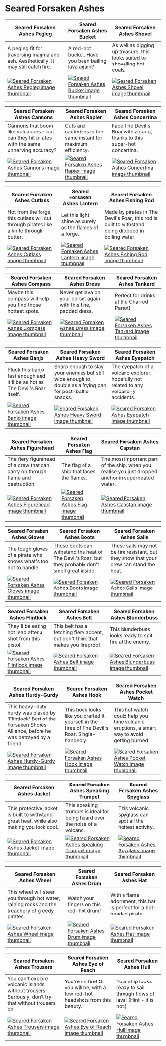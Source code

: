 # Seared Forsaken Ashes

| Seared Forsaken Ashes Pegleg | Seared Forsaken Ashes Bucket | Seared Forsaken Ashes Shovel |
| ---------------------------- | ---------------------------- | ---------------------------- |
| A pegleg fit for traversing magma and ash. Aesthetically. It may still catch fire. | A red-hot bucket. Have you been bailing lava again? | As well as digging up treasure, this looks suited to shovelling hot coals. |
| [![Seared Forsaken Ashes Pegleg image thumbnail](https://seaofthieves.wiki.gg/images/5/58/Seared_Forsaken_Ashes_Pegleg.png)](https://seaofthieves.wiki.gg/wiki/Seared_Forsaken_Ashes_Pegleg) | [![Seared Forsaken Ashes Bucket image thumbnail](https://seaofthieves.wiki.gg/images/9/94/Seared_Forsaken_Ashes_Bucket.png)](https://seaofthieves.wiki.gg/wiki/Seared_Forsaken_Ashes_Bucket) | [![Seared Forsaken Ashes Shovel image thumbnail](https://seaofthieves.wiki.gg/images/e/e5/Seared_Forsaken_Ashes_Shovel.png)](https://seaofthieves.wiki.gg/wiki/Seared_Forsaken_Ashes_Shovel) |

| Seared Forsaken Ashes Cannons | Seared Forsaken Ashes Rapier | Seared Forsaken Ashes Concertina |
| ----------------------------- | ---------------------------- | -------------------------------- |
| Cannons that boom like volcanoes - but can they hit pirates with the same unnerving accuracy? | Cuts and cauterises in the same instant for maximum efficiency. | Face The Devil's Roar with a song, thanks to this super-hot concertina. |
| [![Seared Forsaken Ashes Cannons image thumbnail](https://seaofthieves.wiki.gg/images/9/91/Seared_Forsaken_Ashes_Cannons.png)](https://seaofthieves.wiki.gg/wiki/Seared_Forsaken_Ashes_Cannons) | [![Seared Forsaken Ashes Rapier image thumbnail](https://seaofthieves.wiki.gg/images/c/c5/Seared_Forsaken_Ashes_Rapier.png)](https://seaofthieves.wiki.gg/wiki/Seared_Forsaken_Ashes_Rapier) | [![Seared Forsaken Ashes Concertina image thumbnail](https://seaofthieves.wiki.gg/images/2/2d/Seared_Forsaken_Ashes_Concertina.png)](https://seaofthieves.wiki.gg/wiki/Seared_Forsaken_Ashes_Concertina) |

| Seared Forsaken Ashes Cutlass | Seared Forsaken Ashes Lantern | Seared Forsaken Ashes Fishing Rod |
| ----------------------------- | ----------------------------- | --------------------------------- |
| Hot from the forge, this cutlass will cut through pirates like a knife through butter. | Let this light shine as surely as the flames of a forge. | Made by pirates in The Devil's Roar, this rod is built to withstand being dropped in boiling water. |
| [![Seared Forsaken Ashes Cutlass image thumbnail](https://seaofthieves.wiki.gg/images/b/be/Seared_Forsaken_Ashes_Cutlass.png)](https://seaofthieves.wiki.gg/wiki/Seared_Forsaken_Ashes_Cutlass) | [![Seared Forsaken Ashes Lantern image thumbnail](https://seaofthieves.wiki.gg/images/6/67/Seared_Forsaken_Ashes_Lantern.png)](https://seaofthieves.wiki.gg/wiki/Seared_Forsaken_Ashes_Lantern) | [![Seared Forsaken Ashes Fishing Rod image thumbnail](https://seaofthieves.wiki.gg/images/c/cf/Seared_Forsaken_Ashes_Fishing_Rod.png)](https://seaofthieves.wiki.gg/wiki/Seared_Forsaken_Ashes_Fishing_Rod) |

| Seared Forsaken Ashes Compass | Seared Forsaken Ashes Dress | Seared Forsaken Ashes Tankard |
| ----------------------------- | --------------------------- | ----------------------------- |
| Maybe this compass will help you find those hottest spots. | Never get lava on your corset again with this fine, padded dress. | Perfect for drinks at the Charred Parrot! |
| [![Seared Forsaken Ashes Compass image thumbnail](https://seaofthieves.wiki.gg/images/f/ff/Seared_Forsaken_Ashes_Compass.png)](https://seaofthieves.wiki.gg/wiki/Seared_Forsaken_Ashes_Compass) | [![Seared Forsaken Ashes Dress image thumbnail](https://seaofthieves.wiki.gg/images/0/03/Seared_Forsaken_Ashes_Dress.png)](https://seaofthieves.wiki.gg/wiki/Seared_Forsaken_Ashes_Dress) | [![Seared Forsaken Ashes Tankard image thumbnail](https://seaofthieves.wiki.gg/images/c/c6/Seared_Forsaken_Ashes_Tankard.png)](https://seaofthieves.wiki.gg/wiki/Seared_Forsaken_Ashes_Tankard) |

| Seared Forsaken Ashes Banjo | Seared Forsaken Ashes Heavy Sword | Seared Forsaken Ashes Eyepatch |
| --------------------------- | --------------------------------- | ------------------------------ |
| Pluck this banjo fast enough and it'll be as hot as The Devil's Roar itself. | Sharp enough to slay your enemies but still wide enough to double as a frying pan for post-battle snacks. | The eyepatch of a volcano explorer, hopefully not related to any volcano-y accidents. |
| [![Seared Forsaken Ashes Banjo image thumbnail](https://seaofthieves.wiki.gg/images/b/be/Seared_Forsaken_Ashes_Banjo.png)](https://seaofthieves.wiki.gg/wiki/Seared_Forsaken_Ashes_Banjo) | [![Seared Forsaken Ashes Heavy Sword image thumbnail](https://seaofthieves.wiki.gg/images/a/ac/Seared_Forsaken_Ashes_Heavy_Sword.png)](https://seaofthieves.wiki.gg/wiki/Seared_Forsaken_Ashes_Heavy_Sword) | [![Seared Forsaken Ashes Eyepatch image thumbnail](https://seaofthieves.wiki.gg/images/1/18/Seared_Forsaken_Ashes_Eyepatch.png)](https://seaofthieves.wiki.gg/wiki/Seared_Forsaken_Ashes_Eyepatch) |

| Seared Forsaken Ashes Figurehead | Seared Forsaken Ashes Flag | Seared Forsaken Ashes Capstan |
| -------------------------------- | -------------------------- | ----------------------------- |
| The fiery figurehead of a crew that can carry on through flame and destruction. | The flag of a ship that faces the flames. | The most important part of the ship, when you realise you just dropped anchor in superheated water. |
| [![Seared Forsaken Ashes Figurehead image thumbnail](https://seaofthieves.wiki.gg/images/c/c0/Seared_Forsaken_Ashes_Figurehead.png)](https://seaofthieves.wiki.gg/wiki/Seared_Forsaken_Ashes_Figurehead) | [![Seared Forsaken Ashes Flag image thumbnail](https://seaofthieves.wiki.gg/images/f/fd/Seared_Forsaken_Ashes_Flag.png)](https://seaofthieves.wiki.gg/wiki/Seared_Forsaken_Ashes_Flag) | [![Seared Forsaken Ashes Capstan image thumbnail](https://seaofthieves.wiki.gg/images/3/3c/Seared_Forsaken_Ashes_Capstan.png)](https://seaofthieves.wiki.gg/wiki/Seared_Forsaken_Ashes_Capstan) |

| Seared Forsaken Ashes Gloves | Seared Forsaken Ashes Boots | Seared Forsaken Ashes Sails |
| ---------------------------- | --------------------------- | --------------------------- |
| The tough gloves of a pirate who knows what's too hot to handle. | These boots can withstand the heat of The Devil's Roar, but they probably don't smell great inside. | These sails may not be fire resistant, but they show that your crew can stand the heat. |
| [![Seared Forsaken Ashes Gloves image thumbnail](https://seaofthieves.wiki.gg/images/e/ee/Seared_Forsaken_Ashes_Gloves.png)](https://seaofthieves.wiki.gg/wiki/Seared_Forsaken_Ashes_Gloves) | [![Seared Forsaken Ashes Boots image thumbnail](https://seaofthieves.wiki.gg/images/6/66/Seared_Forsaken_Ashes_Boots.png)](https://seaofthieves.wiki.gg/wiki/Seared_Forsaken_Ashes_Boots) | [![Seared Forsaken Ashes Sails image thumbnail](https://seaofthieves.wiki.gg/images/e/e0/Seared_Forsaken_Ashes_Sails.png)](https://seaofthieves.wiki.gg/wiki/Seared_Forsaken_Ashes_Sails) |

| Seared Forsaken Ashes Flintlock | Seared Forsaken Ashes Belt | Seared Forsaken Ashes Blunderbuss |
| ------------------------------- | -------------------------- | --------------------------------- |
| They'll be eating hot lead after a shot from this pistol. | This belt has a fetching fiery accent, but don't think that makes you fireproof. | This blunderbuss looks ready to spit fire at the enemy. |
| [![Seared Forsaken Ashes Flintlock image thumbnail](https://seaofthieves.wiki.gg/images/2/26/Seared_Forsaken_Ashes_Flintlock.png)](https://seaofthieves.wiki.gg/wiki/Seared_Forsaken_Ashes_Flintlock) | [![Seared Forsaken Ashes Belt image thumbnail](https://seaofthieves.wiki.gg/images/a/a4/Seared_Forsaken_Ashes_Belt.png)](https://seaofthieves.wiki.gg/wiki/Seared_Forsaken_Ashes_Belt) | [![Seared Forsaken Ashes Blunderbuss image thumbnail](https://seaofthieves.wiki.gg/images/c/ca/Seared_Forsaken_Ashes_Blunderbuss.png)](https://seaofthieves.wiki.gg/wiki/Seared_Forsaken_Ashes_Blunderbuss) |

| Seared Forsaken Ashes Hurdy-Gurdy | Seared Forsaken Ashes Hook | Seared Forsaken Ashes Pocket Watch |
| --------------------------------- | -------------------------- | ---------------------------------- |
| This heavy-duty hurdy was played by 'Flintlock' Bert of the Forsaken Shores Alliance, before he was betrayed by a friend. | This hook looks like you crafted it yourself in the fires of The Devil's Roar. Single-handedly. | This hot watch could help you time volcanic eruptions, a smart way to avoid getting burned. |
| [![Seared Forsaken Ashes Hurdy-Gurdy image thumbnail](https://seaofthieves.wiki.gg/images/9/90/Seared_Forsaken_Ashes_Hurdy-Gurdy.png)](https://seaofthieves.wiki.gg/wiki/Seared_Forsaken_Ashes_Hurdy-Gurdy) | [![Seared Forsaken Ashes Hook image thumbnail](https://seaofthieves.wiki.gg/images/f/fc/Seared_Forsaken_Ashes_Hook.png)](https://seaofthieves.wiki.gg/wiki/Seared_Forsaken_Ashes_Hook) | [![Seared Forsaken Ashes Pocket Watch image thumbnail](https://seaofthieves.wiki.gg/images/e/e9/Seared_Forsaken_Ashes_Pocket_Watch.png)](https://seaofthieves.wiki.gg/wiki/Seared_Forsaken_Ashes_Pocket_Watch) |

| Seared Forsaken Ashes Jacket | Seared Forsaken Ashes Speaking Trumpet | Seared Forsaken Ashes Spyglass |
| ---------------------------- | -------------------------------------- | ------------------------------ |
| This protective jacket is built to withstand great heat, while also making you look cool. | This speaking trumpet is ideal for being heard over the noise of a volcano. | This volcanic spyglass can spot all the hottest activity. |
| [![Seared Forsaken Ashes Jacket image thumbnail](https://seaofthieves.wiki.gg/images/0/02/Seared_Forsaken_Ashes_Jacket.png)](https://seaofthieves.wiki.gg/wiki/Seared_Forsaken_Ashes_Jacket) | [![Seared Forsaken Ashes Speaking Trumpet image thumbnail](https://seaofthieves.wiki.gg/images/2/2c/Seared_Forsaken_Ashes_Speaking_Trumpet.png)](https://seaofthieves.wiki.gg/wiki/Seared_Forsaken_Ashes_Speaking_Trumpet) | [![Seared Forsaken Ashes Spyglass image thumbnail](https://seaofthieves.wiki.gg/images/7/7e/Seared_Forsaken_Ashes_Spyglass.png)](https://seaofthieves.wiki.gg/wiki/Seared_Forsaken_Ashes_Spyglass) |

| Seared Forsaken Ashes Wheel | Seared Forsaken Ashes Drum | Seared Forsaken Ashes Hat |
| --------------------------- | -------------------------- | ------------------------- |
| This wheel will steer you through hot water, raining rocks and the treachery of greedy pirates. | Watch your fingers on this red-hot drum! | With a flame adornment, this hat is perfect for a hot-headed pirate. |
| [![Seared Forsaken Ashes Wheel image thumbnail](https://seaofthieves.wiki.gg/images/7/75/Seared_Forsaken_Ashes_Wheel.png)](https://seaofthieves.wiki.gg/wiki/Seared_Forsaken_Ashes_Wheel) | [![Seared Forsaken Ashes Drum image thumbnail](https://seaofthieves.wiki.gg/images/7/75/Seared_Forsaken_Ashes_Drum.png)](https://seaofthieves.wiki.gg/wiki/Seared_Forsaken_Ashes_Drum) | [![Seared Forsaken Ashes Hat image thumbnail](https://seaofthieves.wiki.gg/images/d/da/Seared_Forsaken_Ashes_Hat.png)](https://seaofthieves.wiki.gg/wiki/Seared_Forsaken_Ashes_Hat) |

| Seared Forsaken Ashes Trousers | Seared Forsaken Ashes Eye of Reach | Seared Forsaken Ashes Hull |
| ------------------------------ | ---------------------------------- | -------------------------- |
| You can't explore volcanic islands without trousers! Seriously, don't try that without trousers on. | You're on fire! Or you will be, with a few red-hot headshots from this beauty. | Your ship looks ready to sail through flows of lava! (Hint - it is not.) |
| [![Seared Forsaken Ashes Trousers image thumbnail](https://seaofthieves.wiki.gg/images/4/4b/Seared_Forsaken_Ashes_Trousers.png)](https://seaofthieves.wiki.gg/wiki/Seared_Forsaken_Ashes_Trousers) | [![Seared Forsaken Ashes Eye of Reach image thumbnail](https://seaofthieves.wiki.gg/images/0/0f/Seared_Forsaken_Ashes_Eye_of_Reach.png)](https://seaofthieves.wiki.gg/wiki/Seared_Forsaken_Ashes_Eye_of_Reach) | [![Seared Forsaken Ashes Hull image thumbnail](https://seaofthieves.wiki.gg/images/3/33/Seared_Forsaken_Ashes_Hull.png)](https://seaofthieves.wiki.gg/wiki/Seared_Forsaken_Ashes_Hull) |
